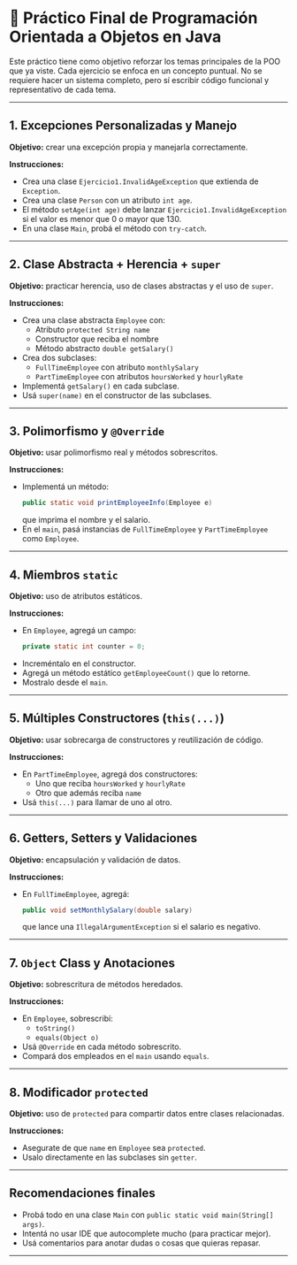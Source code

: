 # 🧪 Práctico Final de Programación Orientada a Objetos en Java

Este práctico tiene como objetivo reforzar los temas principales de la POO que ya viste. Cada ejercicio se enfoca en un concepto puntual. No se requiere hacer un sistema completo, pero sí escribir código funcional y representativo de cada tema.

---

## 1. Excepciones Personalizadas y Manejo

**Objetivo:** crear una excepción propia y manejarla correctamente.

**Instrucciones:**

- Crea una clase `Ejercicio1.InvalidAgeException` que extienda de `Exception`.
- Crea una clase `Person` con un atributo `int age`.
- El método `setAge(int age)` debe lanzar `Ejercicio1.InvalidAgeException` si el valor es menor que 0 o mayor que 130.
- En una clase `Main`, probá el método con `try-catch`.

---

## 2. Clase Abstracta + Herencia + `super`

**Objetivo:** practicar herencia, uso de clases abstractas y el uso de `super`.

**Instrucciones:**

- Crea una clase abstracta `Employee` con:
    - Atributo `protected String name`
    - Constructor que reciba el nombre
    - Método abstracto `double getSalary()`
- Crea dos subclases:
    - `FullTimeEmployee` con atributo `monthlySalary`
    - `PartTimeEmployee` con atributos `hoursWorked` y `hourlyRate`
- Implementá `getSalary()` en cada subclase.
- Usá `super(name)` en el constructor de las subclases.

---

## 3. Polimorfismo y `@Override`

**Objetivo:** usar polimorfismo real y métodos sobrescritos.

**Instrucciones:**

- Implementá un método:
  ```java
  public static void printEmployeeInfo(Employee e)
  ```
  que imprima el nombre y el salario.
- En el `main`, pasá instancias de `FullTimeEmployee` y `PartTimeEmployee` como `Employee`.

---

## 4. Miembros `static`

**Objetivo:** uso de atributos estáticos.

**Instrucciones:**

- En `Employee`, agregá un campo:
  ```java
  private static int counter = 0;
  ```
- Increméntalo en el constructor.
- Agregá un método estático `getEmployeeCount()` que lo retorne.
- Mostralo desde el `main`.

---

## 5. Múltiples Constructores (`this(...)`)

**Objetivo:** usar sobrecarga de constructores y reutilización de código.

**Instrucciones:**

- En `PartTimeEmployee`, agregá dos constructores:
    - Uno que reciba `hoursWorked` y `hourlyRate`
    - Otro que además reciba `name`
- Usá `this(...)` para llamar de uno al otro.

---

## 6. Getters, Setters y Validaciones

**Objetivo:** encapsulación y validación de datos.

**Instrucciones:**

- En `FullTimeEmployee`, agregá:
  ```java
  public void setMonthlySalary(double salary)
  ```
  que lance una `IllegalArgumentException` si el salario es negativo.

---

## 7. `Object` Class y Anotaciones

**Objetivo:** sobrescritura de métodos heredados.

**Instrucciones:**

- En `Employee`, sobrescribí:
    - `toString()`
    - `equals(Object o)`
- Usá `@Override` en cada método sobrescrito.
- Compará dos empleados en el `main` usando `equals`.

---

## 8. Modificador `protected`

**Objetivo:** uso de `protected` para compartir datos entre clases relacionadas.

**Instrucciones:**

- Asegurate de que `name` en `Employee` sea `protected`.
- Usalo directamente en las subclases sin `getter`.

---

## Recomendaciones finales

- Probá todo en una clase `Main` con `public static void main(String[] args)`.
- Intentá no usar IDE que autocomplete mucho (para practicar mejor).
- Usá comentarios para anotar dudas o cosas que quieras repasar.

---
